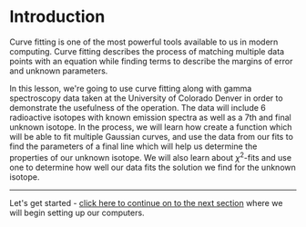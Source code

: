 # Introduction
Curve fitting is one of the most powerful tools available to us in modern computing. Curve fitting describes the process of matching multiple data points with an equation while finding terms to describe the margins of error and unknown parameters. 

In this lesson, we're going to use curve fitting along with gamma spectroscopy data taken at the University of Colorado Denver in order to demonstrate the usefulness of the operation. The data will include 6 radioactive isotopes with known emission spectra as well as a 7th and final unknown isotope. In the process, we will learn how create a function which will be able to fit multiple Gaussian curves, and use the data from our fits to find the parameters of a final line which will help us determine the properties of our unknown isotope. We will also learn about $\chi^2$-fits and use one to determine how well our data fits the solution we find for the unknown isotope.

--- 

Let's get started - [click here to continue on to the next section](02_setup.md) where we will begin setting up our computers.